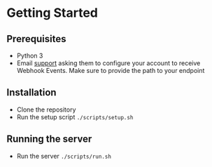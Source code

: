 # Getting Started

## Prerequisites

- Python 3
- Email [support](mailto:support@liftai.com) asking them to configure your account to receive Webhook Events. Make sure to provide the path to your endpoint

## Installation

- Clone the repository
- Run the setup script `./scripts/setup.sh`

## Running the server

- Run the server `./scripts/run.sh`
